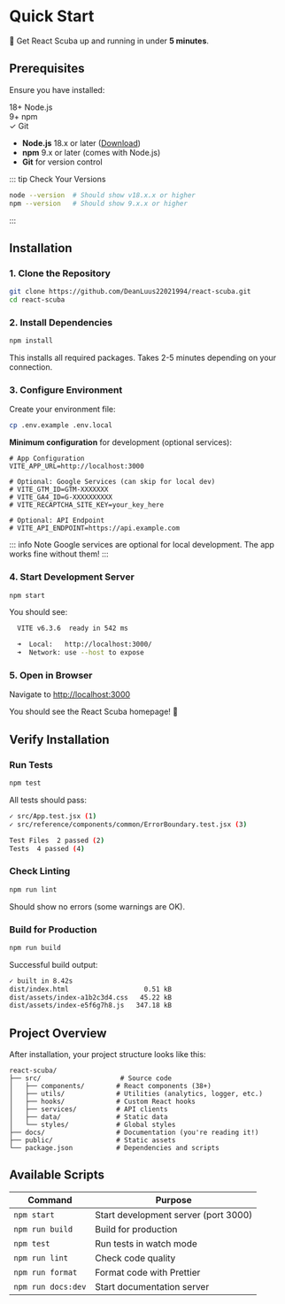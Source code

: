 # Quick Start

<div class="feature-card">

🚀 Get React Scuba up and running in under **5 minutes**.

</div>

## Prerequisites

Ensure you have installed:

<div class="metrics">
  <div class="metric">
    <span class="metric-value">18+</span>
    <span class="metric-label">Node.js</span>
  </div>
  <div class="metric">
    <span class="metric-value">9+</span>
    <span class="metric-label">npm</span>
  </div>
  <div class="metric">
    <span class="metric-value">✓</span>
    <span class="metric-label">Git</span>
  </div>
</div>

- **Node.js** 18.x or later ([Download](https://nodejs.org/))
- **npm** 9.x or later (comes with Node.js)
- **Git** for version control

::: tip Check Your Versions

```bash
node --version  # Should show v18.x.x or higher
npm --version   # Should show 9.x.x or higher
```

:::

## Installation

### 1. Clone the Repository

```bash
git clone https://github.com/DeanLuus22021994/react-scuba.git
cd react-scuba
```

### 2. Install Dependencies

```bash
npm install
```

This installs all required packages. Takes 2-5 minutes depending on your connection.

### 3. Configure Environment

Create your environment file:

```bash
cp .env.example .env.local
```

**Minimum configuration** for development (optional services):

```env
# App Configuration
VITE_APP_URL=http://localhost:3000

# Optional: Google Services (can skip for local dev)
# VITE_GTM_ID=GTM-XXXXXXX
# VITE_GA4_ID=G-XXXXXXXXXX
# VITE_RECAPTCHA_SITE_KEY=your_key_here

# Optional: API Endpoint
# VITE_API_ENDPOINT=https://api.example.com
```

::: info Note
Google services are optional for local development. The app works fine without them!
:::

### 4. Start Development Server

```bash
npm start
```

You should see:

```bash
  VITE v6.3.6  ready in 542 ms

  ➜  Local:   http://localhost:3000/
  ➜  Network: use --host to expose
```

### 5. Open in Browser

Navigate to [http://localhost:3000](http://localhost:3000)

You should see the React Scuba homepage! 🎉

## Verify Installation

### Run Tests

```bash
npm test
```

All tests should pass:

```bash
✓ src/App.test.jsx (1)
✓ src/reference/components/common/ErrorBoundary.test.jsx (3)

Test Files  2 passed (2)
Tests  4 passed (4)
```

### Check Linting

```bash
npm run lint
```

Should show no errors (some warnings are OK).

### Build for Production

```bash
npm run build
```

Successful build output:

```bash
✓ built in 8.42s
dist/index.html                   0.51 kB
dist/assets/index-a1b2c3d4.css   45.22 kB
dist/assets/index-e5f6g7h8.js   347.18 kB
```

## Project Overview

After installation, your project structure looks like this:

```
react-scuba/
├── src/                    # Source code
│   ├── components/        # React components (38+)
│   ├── utils/             # Utilities (analytics, logger, etc.)
│   ├── hooks/             # Custom React hooks
│   ├── services/          # API clients
│   ├── data/              # Static data
│   └── styles/            # Global styles
├── docs/                  # Documentation (you're reading it!)
├── public/                # Static assets
└── package.json           # Dependencies and scripts
```

## Available Scripts

| Command            | Purpose                              |
| ------------------ | ------------------------------------ |
| `npm start`        | Start development server (port 3000) |
| `npm run build`    | Build for production                 |
| `npm test`         | Run tests in watch mode              |
| `npm run lint`     | Check code quality                   |
| `npm run format`   | Format code with Prettier            |
| `npm run docs:dev` | Start documentation server           |
